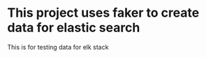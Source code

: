 # This project uses faker to create data for elastic search
This is for testing data for elk stack 
